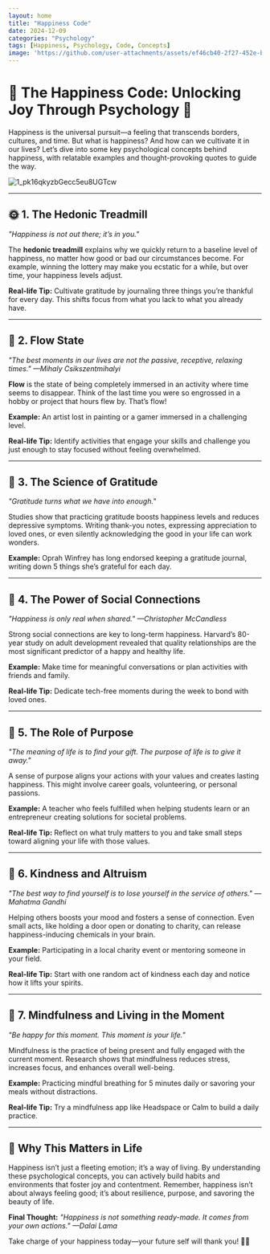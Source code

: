 ```yaml
---
layout: home
title: "Happiness Code"
date: 2024-12-09
categories: "Psychology"
tags: [Happiness, Psychology, Code, Concepts]
image: 'https://github.com/user-attachments/assets/ef46cb40-2f27-452e-badb-a76ff36875cd'
---
```


# 🌟 **The Happiness Code: Unlocking Joy Through Psychology** 🌟

Happiness is the universal pursuit—a feeling that transcends borders, cultures, and time. But what is happiness? And how can we cultivate it in our lives? Let’s dive into some key psychological concepts behind happiness, with relatable examples and thought-provoking quotes to guide the way.

![1_pk16qkyzbGecc5eu8UGTcw](https://github.com/user-attachments/assets/ef46cb40-2f27-452e-badb-a76ff36875cd)

---

## 🌞 **1. The Hedonic Treadmill**  
_"Happiness is not out there; it’s in you."_

The **hedonic treadmill** explains why we quickly return to a baseline level of happiness, no matter how good or bad our circumstances become. For example, winning the lottery may make you ecstatic for a while, but over time, your happiness levels adjust.

**Real-life Tip:** Cultivate gratitude by journaling three things you’re thankful for every day. This shifts focus from what you lack to what you already have.

---

## 🌳 **2. Flow State**  
_"The best moments in our lives are not the passive, receptive, relaxing times." —Mihaly Csikszentmihalyi_

**Flow** is the state of being completely immersed in an activity where time seems to disappear. Think of the last time you were so engrossed in a hobby or project that hours flew by. That’s flow!

**Example:** An artist lost in painting or a gamer immersed in a challenging level.

**Real-life Tip:** Identify activities that engage your skills and challenge you just enough to stay focused without feeling overwhelmed.

---

## 🌼 **3. The Science of Gratitude**  
_"Gratitude turns what we have into enough."_

Studies show that practicing gratitude boosts happiness levels and reduces depressive symptoms. Writing thank-you notes, expressing appreciation to loved ones, or even silently acknowledging the good in your life can work wonders.

**Example:** Oprah Winfrey has long endorsed keeping a gratitude journal, writing down 5 things she’s grateful for each day.

---

## 🌈 **4. The Power of Social Connections**  
_"Happiness is only real when shared." —Christopher McCandless_

Strong social connections are key to long-term happiness. Harvard’s 80-year study on adult development revealed that quality relationships are the most significant predictor of a happy and healthy life.

**Example:** Make time for meaningful conversations or plan activities with friends and family.

**Real-life Tip:** Dedicate tech-free moments during the week to bond with loved ones.

---

## 🌿 **5. The Role of Purpose**  
_"The meaning of life is to find your gift. The purpose of life is to give it away."_

A sense of purpose aligns your actions with your values and creates lasting happiness. This might involve career goals, volunteering, or personal passions.

**Example:** A teacher who feels fulfilled when helping students learn or an entrepreneur creating solutions for societal problems.

**Real-life Tip:** Reflect on what truly matters to you and take small steps toward aligning your life with those values.

---

## 💛 **6. Kindness and Altruism**  
_"The best way to find yourself is to lose yourself in the service of others." —Mahatma Gandhi_

Helping others boosts your mood and fosters a sense of connection. Even small acts, like holding a door open or donating to charity, can release happiness-inducing chemicals in your brain.

**Example:** Participating in a local charity event or mentoring someone in your field.

**Real-life Tip:** Start with one random act of kindness each day and notice how it lifts your spirits.

---

## 🌺 **7. Mindfulness and Living in the Moment**  
_"Be happy for this moment. This moment is your life."_

Mindfulness is the practice of being present and fully engaged with the current moment. Research shows that mindfulness reduces stress, increases focus, and enhances overall well-being.

**Example:** Practicing mindful breathing for 5 minutes daily or savoring your meals without distractions.

**Real-life Tip:** Try a mindfulness app like Headspace or Calm to build a daily practice.

---

## 💙 **Why This Matters in Life**
Happiness isn’t just a fleeting emotion; it’s a way of living. By understanding these psychological concepts, you can actively build habits and environments that foster joy and contentment. Remember, happiness isn’t about always feeling good; it’s about resilience, purpose, and savoring the beauty of life.

**Final Thought:** _"Happiness is not something ready-made. It comes from your own actions." —Dalai Lama_

Take charge of your happiness today—your future self will thank you! 🌈🌟

